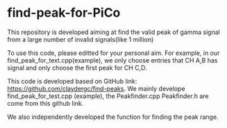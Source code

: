 # find-peak-for-PiCo
This repository is developed aiming at find the valid peak of gamma signal from a large number of invalid signals(like 1 million)

To use this code, please editted for your personal aim. For example, in our find_peak_for_text.cpp(example), we only choose entries that  CH A,B has signal and only choose the first peak for  CH C,D.

This code is developed based on GitHub link: https://github.com/claydergc/find-peaks. We mainly develope find_peak_for_test.cpp (example), the Peakfinder.cpp Peakfinder.h are come from this github link.

We also independently developed the function for finding the peak range.
